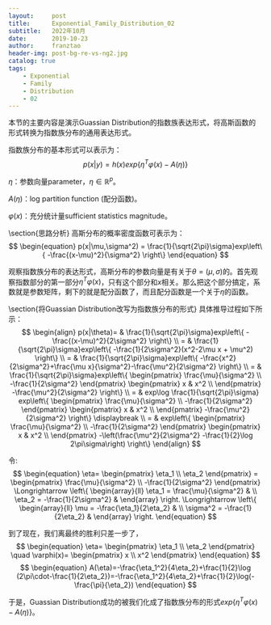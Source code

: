 ```yaml
---
layout:     post
title:      Exponential_Family_Distribution_02
subtitle:   2022年10月
date:       2019-10-23
author:     franztao
header-img: post-bg-re-vs-ng2.jpg
catalog: true
tags:
    - Exponential
    - Family
    - Distribution
    - 02
---
```


    



本节的主要内容是演示Guassian Distribution的指数族表达形式，将高斯函数的形式转换为指数族分布的通用表达形式。

指数族分布的基本形式可以表示为：
$$
\begin{equation}
    p(x|y)=h(x)exp\left\{ \eta^T\varphi(x)-A(\eta) \right\}
\end{equation}
$$

$\eta$：参数向量parameter，$\eta \in \mathbb{R}^p$。

$A(\eta)$：log partition function (配分函数)。

$\varphi(x)$：充分统计量sufficient statistics magnitude。

\section{思路分析}
高斯分布的概率密度函数可表示为：
$$
\begin{equation}
    p(x|\mu,\sigma^2) = \frac{1}{\sqrt{2\pi}\sigma}exp\left\{ -\frac{(x-\mu)^2}{\sigma^2} \right\}
\end{equation}
$$

观察指数族分布的表达形式，高斯分布的参数向量是有关于$\theta=(\mu,\sigma)$的。首先观察指数部分的第一部分$\eta^T\varphi(x)$，只有这个部分和$x$相关。那么把这个部分搞定，系数就是参数矩阵，剩下的就是配分函数了，而且配分函数是一个关于$\eta$的函数。

\section{将Guassian Distribution改写为指数族分布的形式}
具体推导过程如下所示：
$$
\begin{align}
    p(x|\theta)= & \frac{1}{\sqrt{2\pi}\sigma}exp\left\{ -\frac{(x-\mu)^2}{2\sigma^2} \right\} \\
    = & \frac{1}{\sqrt{2\pi}\sigma}exp\left\{ -\frac{1}{2\sigma^2}(x^2-2\mu x + \mu^2) \right\} \\
    = & \frac{1}{\sqrt{2\pi}\sigma}exp\left\{ -\frac{x^2}{2\sigma^2}+\frac{\mu x}{\sigma^2}-\frac{\mu^2}{2\sigma^2} \right\} \\
    = & \frac{1}{\sqrt{2\pi}\sigma}exp\left\{
        \begin{pmatrix}
            \frac{\mu}{\sigma^2} \\
            -\frac{1}{2\sigma^2}
        \end{pmatrix}
        \begin{pmatrix}
            x & x^2 \\
        \end{pmatrix}
        -\frac{\mu^2}{2\sigma^2}
        \right\} \\
    = & exp\log \frac{1}{\sqrt{2\pi}\sigma} exp\left\{
        \begin{pmatrix}
            \frac{\mu}{\sigma^2} \\
            -\frac{1}{2\sigma^2}
        \end{pmatrix}
        \begin{pmatrix}
            x & x^2 \\
        \end{pmatrix}
        -\frac{\mu^2}{2\sigma^2}
        \right\} \displaybreak \\ 
    = & exp\left\{
        \begin{pmatrix}
            \frac{\mu}{\sigma^2} \\
            -\frac{1}{2\sigma^2}
        \end{pmatrix}
        \begin{pmatrix}
            x & x^2 \\
        \end{pmatrix}
        -\left(\frac{\mu^2}{2\sigma^2} -\frac{1}{2}\log 2\pi\sigma\right) 
        \right\}
\end{align}
$$

令:
$$
\begin{equation}
    \eta=
    \begin{pmatrix}
        \eta_1 \\
        \eta_2
    \end{pmatrix}
    =
    \begin{pmatrix}
        \frac{\mu}{\sigma^2} \\
        -\frac{1}{2\sigma^2}
    \end{pmatrix}
    \Longrightarrow
    \left\{
    \begin{array}{ll}
         \eta_1 = \frac{\mu}{\sigma^2} & \\
         \eta_2 = -\frac{1}{2\sigma^2} &
    \end{array}
    \right.
    \Longrightarrow
    \left\{
    \begin{array}{ll}
         \mu = -\frac{\eta_1}{2\eta_2} & \\
         \sigma^2 = -\frac{1}{2\eta_2} &
    \end{array}
    \right.
\end{equation}
$$

到了现在，我们离最终的胜利只差一步了，
$$
\begin{equation}
   \eta=
    \begin{pmatrix}
        \eta_1 \\
        \eta_2
    \end{pmatrix}
    \quad
    \varphi(x)=
    \begin{pmatrix}
        x \\
        x^2
    \end{pmatrix}   
\end{equation}
$$
$$
\begin{equation}
    A(\eta)=-\frac{\eta_1^2}{4\eta_2}+\frac{1}{2}\log (2\pi\cdot-\frac{1}{2\eta_2})=-\frac{\eta_1^2}{4\eta_2}+\frac{1}{2}\log(-\frac{\pi}{\eta_2})
\end{equation}
$$

于是，Guassian Distribution成功的被我们化成了指数族分布的形式$exp\left\{ \eta^T\varphi(x)-A(\eta) \right\}$。
